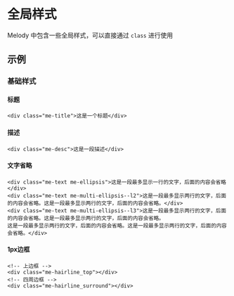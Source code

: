 # 全局样式

Melody 中包含一些全局样式，可以直接通过 `class` 进行使用

## 示例

### 基础样式

#### 标题

```vue
<div class="me-title">这是一个标题</div>
```

#### 描述

```vue
<div class="me-desc">这是一段描述</div>
```

#### 文字省略

```vue
<div class="me-text me-ellipsis">这是一段最多显示一行的文字，后面的内容会省略</div>
<div class="me-text me-multi-ellipsis--l2">这是一段最多显示两行的文字，后面的内容会省略。这是一段最多显示两行的文字，后面的内容会省略。</div>
<div class="me-text me-multi-ellipsis--l3">这是一段最多显示两行的文字，后面的内容会省略。这是一段最多显示两行的文字，后面的内容会省略。
这是一段最多显示两行的文字，后面的内容会省略。这是一段最多显示两行的文字，后面的内容会省略。</div>
```

#### 1px边框

```vue
<!-- 上边框 -->
<div class="me-hairline_top"></div>
<!-- 四周边框 -->
<div class="me-hairline_surround"></div>
```